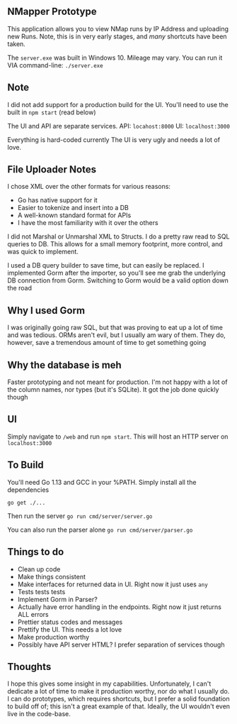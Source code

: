## NMapper Prototype
This application allows you to view NMap runs by IP Address and uploading new Runs. Note, this is in very early stages, and *many* shortcuts have been taken.

The `server.exe` was built in Windows 10. Mileage may vary. You can run it VIA command-line:
`./server.exe`

## Note
I did not add support for a production build for the UI. You'll need to use the built in `npm start` (read below)

The UI and API are separate services. 
API: `locahost:8000`
UI: `localhost:3000`

Everything is hard-coded currently
The UI is very ugly and needs a lot of love. 

## File Uploader Notes
I chose XML over the other formats for various reasons:

 - Go has native support for it
 - Easier to tokenize and insert into a DB
 - A well-known standard format for APIs
 - I have the most familiarity with it over the others

I did not Marshal or Unmarshal XML to Structs. I do a pretty raw read to SQL queries to DB. This allows for a small memory footprint, more control, and was quick to implement. 

I used a DB query builder to save time, but can easily be replaced. I implemented Gorm after the importer, so you'll see me grab the underlying DB connection from Gorm. Switching to Gorm would be a valid option down the road

## Why I used Gorm
I was originally going raw SQL, but that was proving to eat up a lot of time and was tedious. ORMs aren't evil, but I usually am wary of them. They do, however, save a tremendous amount of time to get something going

## Why the database is meh
Faster prototyping and not meant for production. I'm not happy with a lot of the column names, nor types (but it's SQLite). It got the job done quickly though

## UI
Simply navigate to `/web` and run `npm start`. This will host an HTTP server on `localhost:3000`


## To Build
You'll need Go 1.13 and GCC in your %PATH. Simply install all the dependencies
```
go get ./...
```
Then run the server
`go run cmd/server/server.go`

You can also run the parser alone
`go run cmd/server/parser.go`

## Things to do

 - Clean up code
 - Make things consistent
 - Make interfaces for returned data in UI. Right now it just uses `any`
 - Tests tests tests
 - Implement Gorm in Parser?
 - Actually have error handling in the endpoints. Right now it just returns ALL errors
 - Prettier status codes and messages
 - Prettify the UI. This needs a lot love
 - Make production worthy
 - Possibly have API server HTML? I prefer separation of services though

## Thoughts
I hope this gives some insight in my capabilities. Unfortunately, I can't dedicate a lot of time to make it production worthy, nor do what I usually do. I can do prototypes, which requires shortcuts, but I prefer a solid foundation to build off of; this isn't a great example of that. Ideally, the UI wouldn't even live in the code-base. 